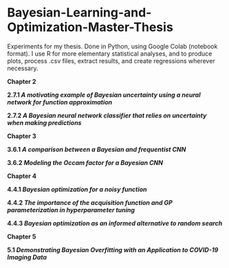 # Bayesian-Learning-and-Optimization-Master-Thesis


Experiments for my thesis. Done in Python, using Google Colab (notebook format). I use R for more elementary statistical analyses, and to produce plots, process .csv files, extract results, and create regressions wherever necessary.

**Chapter 2**

**2.7.1 *A motivating example of Bayesian uncertainty using a neural network for function approximation***

**2.7.2 *A Bayesian neural network classifier that relies on uncertainty when making predictions***


**Chapter 3**

**3.6.1 *A comparison between a Bayesian and frequentist CNN***

**3.6.2 *Modeling the Occam factor for a Bayesian CNN***

**Chapter 4**

**4.4.1 *Bayesian optimization for a noisy function***

**4.4.2 *The importance of the acquisition function and GP parameterization in hyperparameter tuning***

**4.4.3 *Bayesian optimization as an informed alternative to random search***


**Chapter 5**

**5.1 *Demonstrating Bayesian Overfitting with an Application to COVID-19 Imaging Data***
